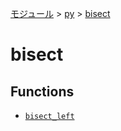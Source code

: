 [モジュール](../../index.md) > [py](../index.md) > [bisect]()

# bisect

## Functions

- [`bisect_left`](./bisect_left.md)
